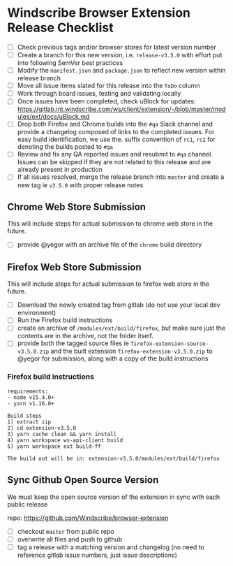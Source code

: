 # Windscribe Browser Extension Release Checklist

- [ ] Check previous tags and/or browser stores for latest version number
- [ ] Create a branch for this new version, i.e. `release-v3.5.0` with effort put into following SemVer best practices
- [ ] Modify the `manifest.json` and `package.json` to reflect new version within release branch
- [ ] Move all issue items slated for this release into the `ToDo` column
- [ ] Work through board issues, testing and validating locally
- [ ] Once issues have been completed, check uBlock for updates: https://gitlab.int.windscribe.com/ws/client/extension/-/blob/master/modules/ext/docs/uBlock.md
- [ ] Drop both Firefox and Chrome builds into the `#qa` Slack channel and provide a changelog composed of links to the completed issues. For easy build identification, we use the. suffix convention of `rc1`, `rc2` for denoting the builds posted to `#qa`
- [ ] Review and fix any QA reported issues and resubmit to `#qa` channel. Issues can be skipped if they are not related to this release and are already present in production
- [ ] If all issues resolved, merge the release branch into `master` and create a new tag ie `v3.5.0` with proper release notes

## Chrome Web Store Submission

This will include steps for actual submission to chrome web store in the future.

- [ ] provide @yegor with an archive file of the `chrome` build directory

## Firefox Web Store Submission

This will include steps for actual submission to firefox web store in the future.

- [ ] Download the newly created tag from gitlab (do not use your local dev environment)
- [ ] Run the Firefox build instructions
- [ ] create an archive of `/modules/ext/build/firefox`, but make sure just the contents are in the archive, not the folder itself.
- [ ] provide both the tagged source files ie `firefox-extension-source-v3.5.0.zip` and the built extension `firefox-extension-v3.5.0.zip` to @yegor for submission, along with a copy of the build instructions

### Firefox build instructions

```
requirements:
- node v15.4.0+
- yarn v1.16.0+

Build steps
1) extract zip
2) cd extension-v3.5.0
3) yarn cache clean && yarn install
4) yarn workspace ws-api-client build
5) yarn workspace ext build-ff

The build out will be in: extension-v3.5.0/modules/ext/build/firefox
```

## Sync Github Open Source Version

We must keep the open source version of the extension in sync with each public release

repo: https://github.com/Windscribe/browser-extension

- [ ] checkout `master` from public repo
- [ ] overwrite all files and push to github
- [ ] tag a release with a matching version and changelog (no need to reference gitlab issue numbers, just issue descriptions)
